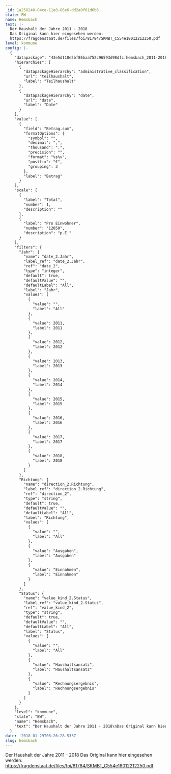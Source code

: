 ```yaml
---
_id: 1a258240-04ce-11e8-86e6-dd2a0f61d6b6
state: BW
name: Hemsbach
text: |-
  Der Haushalt der Jahre 2011 - 2018
  Das Original kann hier eingesehen werden:
  https://fragdenstaat.de/files/foi/81784/SKMBT_C554e18012212250.pdf
level: kommune
config: |-
  {
    "datapackage": "43e5d118e2bf86baa752c96593d98dfc:hemsbach_2011-2018",
    "hierarchies": [
      {
        "datapackageHierarchy": "administrative_classification",
        "url": "teilhaushalt",
        "label": "Teilhaushalt"
      },
      {
        "datapackageHierarchy": "date",
        "url": "date",
        "label": "Date"
      }
    ],
    "value": [
      {
        "field": "Betrag.sum",
        "formatOptions": {
          "symbol": "",
          "decimal": ",",
          "thousand": ".",
          "precision": "",
          "format": "%s%v",
          "postfix": "€",
          "grouping": 3
        },
        "label": "Betrag"
      }
    ],
    "scale": [
      {
        "label": "Total",
        "number": 1,
        "description": ""
      },
      {
        "label": "Pro Einwohner",
        "number": "12050",
        "description": "p.E."
      }
    ],
    "filters": {
      "Jahr": {
        "name": "date_2.Jahr",
        "label_ref": "date_2.Jahr",
        "ref": "date_2",
        "type": "integer",
        "default": true,
        "defaultValue": "",
        "defaultLabel": "All",
        "label": "Jahr",
        "values": [
          {
            "value": "",
            "label": "All"
          },
          {
            "value": 2011,
            "label": 2011
          },
          {
            "value": 2012,
            "label": 2012
          },
          {
            "value": 2013,
            "label": 2013
          },
          {
            "value": 2014,
            "label": 2014
          },
          {
            "value": 2015,
            "label": 2015
          },
          {
            "value": 2016,
            "label": 2016
          },
          {
            "value": 2017,
            "label": 2017
          },
          {
            "value": 2018,
            "label": 2018
          }
        ]
      },
      "Richtung": {
        "name": "direction_2.Richtung",
        "label_ref": "direction_2.Richtung",
        "ref": "direction_2",
        "type": "string",
        "default": true,
        "defaultValue": "",
        "defaultLabel": "All",
        "label": "Richtung",
        "values": [
          {
            "value": "",
            "label": "All"
          },
          {
            "value": "Ausgaben",
            "label": "Ausgaben"
          },
          {
            "value": "Einnahmen",
            "label": "Einnahmen"
          }
        ]
      },
      "Status": {
        "name": "value_kind_2.Status",
        "label_ref": "value_kind_2.Status",
        "ref": "value_kind_2",
        "type": "string",
        "default": true,
        "defaultValue": "",
        "defaultLabel": "All",
        "label": "Status",
        "values": [
          {
            "value": "",
            "label": "All"
          },
          {
            "value": "Haushaltsansatz",
            "label": "Haushaltsansatz"
          },
          {
            "value": "Rechnungsergebnis",
            "label": "Rechnungsergebnis"
          }
        ]
      }
    },
    "level": "kommune",
    "state": "BW",
    "name": "Hemsbach",
    "text": "Der Haushalt der Jahre 2011 - 2018\nDas Original kann hier eingesehen werden:\nhttps://fragdenstaat.de/files/foi/81784/SKMBT_C554e18012212250.pdf"
  }
date: '2018-01-29T08:26:28.533Z'
slug: hemsbach
---
```

 Der Haushalt der Jahre 2011 - 2018
  Das Original kann hier eingesehen werden:
  https://fragdenstaat.de/files/foi/81784/SKMBT_C554e18012212250.pdf
